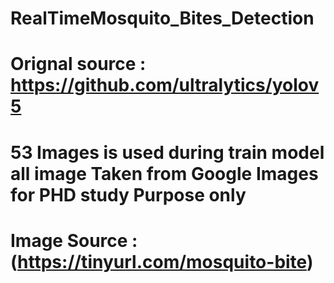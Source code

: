 # RealTimeMosquito_Bites_Detection
# Orignal source : https://github.com/ultralytics/yolov5
# 53 Images is used during train model all image Taken from Google Images for PHD study Purpose only 
# Image Source :(https://tinyurl.com/mosquito-bite)
